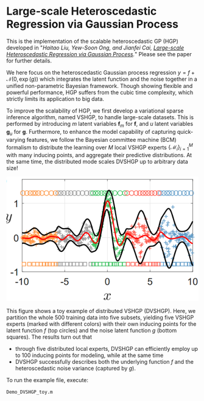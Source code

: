 Large-scale Heteroscedastic Regression via Gaussian Process
====

This is the implementation of the scalable heteroscedastic GP (HGP) developed in "*Haitao Liu,  Yew-Soon Ong, and Jianfei Cai, [Large-scale Heteroscedastic Regression via Gaussian Process](https://arxiv.org/abs/1811.01179).*" Please see the paper for further details.

We here focus on the heteroscedastic Gaussian process regression $y = f + \mathcal{N}(0, \exp(g))$ which integrates the latent function and the noise together in a unified non-parametric Bayesian framework. Though showing flexible and powerful performance, HGP suffers from the cubic time complexity, which strictly limits its application to big data. 

To improve the scalability of HGP, we first develop a variational sparse inference algorithm, named VSHGP, to handle large-scale datasets. This is performed by introducing $m$ latent variables $\mathbf{f}_m$ for $\mathbf{f}$, and $u$ latent variables $\mathbf{g}_u$ for $\mathbf{g}$. Furthermore, to enhance the model capability of capturing quick-varying features, we follow the Bayesian committee machine (BCM) formalism to distribute the learning over $M$ local VSHGP experts $\{\mathcal{M}_i\}_{i=1}^M$ with many inducing points, and aggregate their predictive distributions. At the same time, the distributed mode scales DVSHGP up to arbitrary data size!

![A toy example to illustrate DVSHGP](figs\toy.png)

This figure shows a toy example of distributed VSHGP (DVSHGP). Here, we partition the whole 500 training data into five subsets, yielding five VSHGP experts (marked with different colors) with their own inducing points for the latent function $f$ (top circles) and the noise latent function $g​$ (bottom squares). The results turn out that 

* through five distributed local experts, DVSHGP can efficiently employ up to 100 inducing points for modeling, while at the same time
*  DVSHGP successfully describes both the underlying function $f$ and the heteroscedastic noise variance (captured by $g$). 

To run the example file, execute:

```
Demo_DVSHGP_toy.m
```


